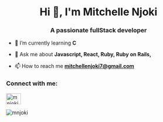 <h1 align="center">Hi 👋, I'm Mitchelle Njoki</h1>
<h3 align="center">A passionate fullStack developer</h3>

- 🌱 I’m currently learning **C**

- 💬 Ask me about **Javascript, React, Ruby, Ruby on Rails,**

- 📫 How to reach me **mitchellenjoki7@gmail.com**

<h3 align="left">Connect with me:</h3>
<p align="left">
<a href="https://www.linkedin.com/in/mitchelle-njoki-607829240/" target="blank"><img align="center" src="https://raw.githubusercontent.com/rahuldkjain/github-profile-readme-generator/master/src/images/icons/Social/linked-in-alt.svg" alt="mnjoki" height="30" width="40" /></a>
</p>


<p><img align="center" src="https://github-readme-streak-stats.herokuapp.com/?user=mnjoki21&" alt="mnjoki" /></p>
